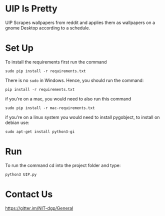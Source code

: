 UIP Is Pretty
=============

UIP Scrapes wallpapers from reddit and applies them as wallpapers on a
gnome Desktop according to a schedule.

Set Up
======

To install the requirements first run the command

```
sudo pip install -r requirements.txt
```
There is no `sudo` in Windows. Hence, you should run the command:
```
pip install -r requirements.txt
```

if you're on a mac, you would need to also run this command
```
sudo pip install -r mac-requirements.txt
```

if you're on a linux system you would need to install
pygobject, to install on debian use:
```
sudo apt-get install python3-gi
```

Run
===

To run the command cd into the project folder and type:

```
python3 UIP.py
```
Contact Us
==========
https://gitter.im/NIT-dgp/General
